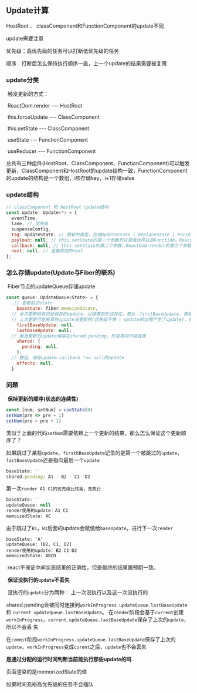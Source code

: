 ## Update计算

HostRoot 、 classComponent和FunctionComponent的update不同

update需要注意

优先级：高优先级的任务可以打断低优先级的任务

顺序：打断后怎么保持执行顺序一直，上一个update的结果需要被复用

### update分类

​	触发更新的方式： 

​		ReactDom.render --- HostRoot

​		this.forceUpdate --- ClassComponent

​		this.setState --- ClassComponent

​		useState --- FunctionComponent

​		useReducer --- FunctionComponent

​	总共有三种组件(HostRoot、ClassComponent、FunctionComponent)可以触发更新，ClassComponent和HostRoot的update结构一致，FunctionComponent的update的结构是一个数组，i项存储key，i+1存储value

### update结构

```js
// classComponent 和 hostRoot update结构
const update: Update<*> = {
  eventTime,
  lane, // 优先级
  suspenseConfig,
  tag: UpdateState, // 更新的类型，包括UpdateState | ReplaceState | ForceUpdate | CaptureUpdate
  payload: null, // this.setState的第一个参数可以是值也可以是Function，ReactDom.render的第一个参数
  callback: null, // this.setState的第二个参数，ReactDom.render的第三个参数
  next: null, // 连接其他的next
};
```

### 怎么存储update(Update与Fiber的联系)

​	Fiber节点的updateQueue存储update

```js
const queue: UpdateQueue<State> = {
   // 更新前的state
    baseState: fiber.memoizedState, 
  // 本次更新前就已经保存的update，以链表的形式存在，表头：firstBaseUpdate，表尾：lastBaseUpdate
  // 上次更新可能有某些update没更新完(优先级不够 | update的过程产生了update)，保存下来了
    firstBaseUpdate: null, 
    lastBaseUpdate: null,
  // 触发更新的update保存在shared.pending，形成单向环装链表
    shared: {
      pending: null,
    },
  // 数组，保存update.callback !== null的update
    effects: null, 
  }
```

### 问题

​	**保持更新的顺序(状态的连续性)**

```jsx
const [num, setNum] = useState(0)
setNum(pre => pre + 1)
setNum(pre > pre + 1)
```

​	类似于上面的代码`setNum`需要依赖上一个更新的结果，那么怎么保证这个更新顺序了？

​	如果跳过了某些`update`，`firstbBaseUpdate`记录的是第一个被跳过的`update`，`lastBaseUpdate`还是指向最后一个`update`

```jsx
baseState: ''
shared.pending: A1 - B2 - C1 -D2
```

第一次`render A1 C1的优先级比较高，先执行`

```jsx
baseState: ''
updateQueue: null
render使用的update：A1 C1
memoizedState: AC
```

由于跳过了`B1`，`B2`后面的update会赋值给`baseUpdate`，进行下一次`render`

```
baseState: 'A'
updateQueue: [B2, C1, D2]
render使用的update: B2 C1 D2
memoizedState: ABCD
```

​	react不保证中间状态结果的正确性，但是最终的结果跟预期一致。

​	**保证没执行的`update`不丢失**

​		没执行的`update`分为两种： 上一次没执行以及这一次没执行的

​		shared.pending会被同时连接到`workInProgress updateQueue.lastBaseUpdate` 和 `current updateQueue.lastBaseUpdate`。		在`render`阶段会基于`current`创建`workInProgress`，`current.updateQueue.lastBaseUpdate`保存了上次的`update`，所以不会丢	失

​	在`commit`阶段`workInProgress.updateQueue.lastBaseUpdate`保存了上次的`update`，`workInProgress`变成`curent`之后，`update`也不会丢失

**是通过分配的运行时间判断当前能执行那些update的吗**



页面渲染的是memorizedState的值

如果时间充裕高优先级的任务不会插队

